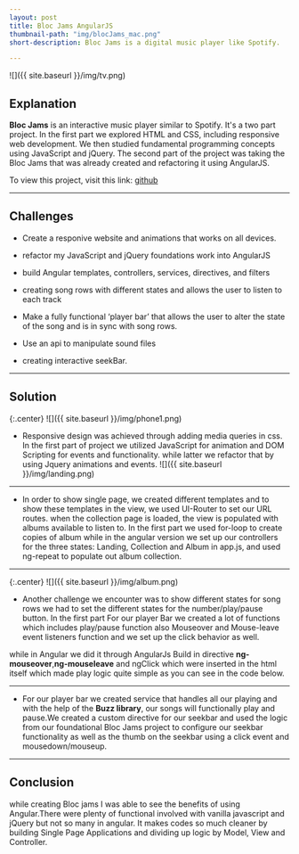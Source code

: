 ```yaml
---
layout: post
title: Bloc Jams AngularJS
thumbnail-path: "img/blocJams_mac.png"
short-description: Bloc Jams is a digital music player like Spotify.

---
```



![]({{ site.baseurl }}/img/tv.png)

## Explanation

**Bloc Jams** is an interactive music player similar to Spotify. It's a two part project. In the first part we explored HTML and CSS, including responsive web development. We then studied fundamental programming concepts using JavaScript and jQuery. The second part of the project was taking the Bloc Jams that was already created and refactoring it using AngularJS.

To view this project, visit this link: [github](https://github.com/ayffin/bloc-jams-angular)

---

## Challenges
- Create a responive website and animations that works on all devices.
- refactor my JavaScript and jQuery foundations work into AngularJS

- build Angular templates, controllers, services, directives, and filters
 - creating song rows with different states and allows the user to listen to each track
 - Make a fully functional ‘player bar’ that allows the user to alter the state of the song and is in sync with song rows.
 - Use an api to manipulate sound files
 - creating interactive seekBar.

---

## Solution

{:.center}
![]({{ site.baseurl }}/img/phone1.png)

- Responsive design was achieved through adding media queries in css.
In the first part of project we utilized JavaScript for animation and DOM Scripting for events and functionality. while latter we refactor that by using Jquery animations and events.
![]({{ site.baseurl }}/img/landing.png)

---

- In order to show single page,  we created different templates and to show these templates in the view, we used UI-Router to set our URL routes.
 when the collection page is loaded, the view is populated with albums available to listen to. In the first part we used for-loop to create copies of album while in the angular version we set up our controllers for the three states: Landing, Collection and Album in app.js, and used ng-repeat to populate out album collection.

 ---

{:.center}
![]({{ site.baseurl }}/img/album.png)

- Another challenge we encounter was to show different states  for song rows we had to set the different states for the number/play/pause button. In the first part For our player Bar we created a lot of functions which includes play/pause function also Mouseover and Mouse-leave event listeners function and we set up the click behavior as well.

<script src="https://gist.github.com/anonymous/c6b888e9401206099ceab52b348eb221.js"></script>


while in Angular we did it through AngularJs Build in directive **ng-mouseover**,**ng-mouseleave** and ngClick which were inserted in the html itself which made play logic quite simple as you can see in the code below.
<script src="https://gist.github.com/anonymous/2a8784d697fa66f6c48578934280c52e.js"></script>



 ---

 - For our player bar we created service that handles all our playing and with the help of the **Buzz library**, our songs will functionally play and pause.We created a custom directive for our seekbar and used the logic from our foundational Bloc Jams project to configure our seekbar functionality as well as the thumb on the seekbar using a click event and mousedown/mouseup.

---

## Conclusion
while creating Bloc jams I was able to see the benefits of using Angular.There were plenty of functional involved with vanilla javascript and jQuery but not so many in angular. It makes codes so much cleaner by building Single Page Applications and dividing up logic by Model, View and Controller.
